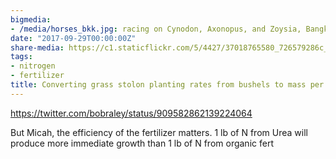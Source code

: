 ```yaml
---
bigmedia:
- /media/horses_bkk.jpg: racing on Cynodon, Axonopus, and Zoysia, Bangkok
date: "2017-09-29T00:00:00Z"
share-media: https://c1.staticflickr.com/5/4427/37018765580_726579286c_b_d.jpg
tags:
- nitrogen
- fertilizer
title: Converting grass stolon planting rates from bushels to mass per area
---
```



https://twitter.com/bobraley/status/909582862139224064


But Micah, the efficiency of the fertilizer matters. 1 lb of N from Urea will produce more immediate growth than 1 lb of N from organic fert
